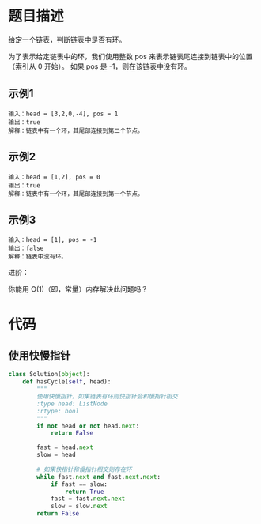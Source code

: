 # 题目描述

给定一个链表，判断链表中是否有环。

为了表示给定链表中的环，我们使用整数 pos 来表示链表尾连接到链表中的位置（索引从 0 开始）。 如果 pos 是 -1，则在该链表中没有环。

## 示例1

```text
输入：head = [3,2,0,-4], pos = 1
输出：true
解释：链表中有一个环，其尾部连接到第二个节点。
```

## 示例2

```text
输入：head = [1,2], pos = 0
输出：true
解释：链表中有一个环，其尾部连接到第一个节点。
```

## 示例3

```text
输入：head = [1], pos = -1
输出：false
解释：链表中没有环。
```

进阶：

你能用 O(1)（即，常量）内存解决此问题吗？

# 代码

## 使用快慢指针

```python
class Solution(object):
    def hasCycle(self, head):
        """
        使用快慢指针，如果链表有环则快指针会和慢指针相交
        :type head: ListNode
        :rtype: bool
        """
        if not head or not head.next:
            return False

        fast = head.next
        slow = head
        
        # 如果快指针和慢指针相交则存在环
        while fast.next and fast.next.next:
            if fast == slow:
                return True
            fast = fast.next.next
            slow = slow.next
        return False
```